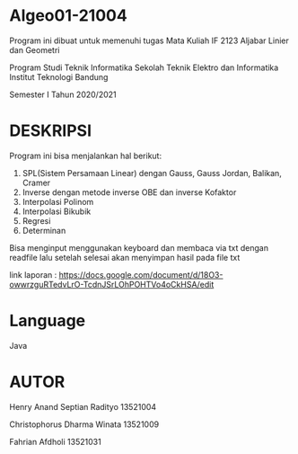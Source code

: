 # Algeo01-21004

Program ini dibuat untuk memenuhi tugas Mata Kuliah IF 2123 Aljabar Linier dan Geometri

Program Studi Teknik Informatika
Sekolah Teknik Elektro dan Informatika
Institut Teknologi Bandung

Semester I Tahun 2020/2021

# DESKRIPSI

Program ini bisa menjalankan hal berikut:

1. SPL(Sistem Persamaan Linear) dengan Gauss, Gauss Jordan, Balikan, Cramer
2. Inverse dengan metode inverse OBE dan inverse Kofaktor
3. Interpolasi Polinom
4. Interpolasi Bikubik
5. Regresi
6. Determinan

Bisa menginput menggunakan keyboard dan membaca via txt dengan readfile
lalu setelah selesai akan menyimpan hasil pada file txt

link laporan : https://docs.google.com/document/d/18O3-owwrzguRTedvLrO-TcdnJSrLOhPOHTVo4oCkHSA/edit

# Language
Java

# AUTOR
Henry Anand Septian Radityo		13521004

Christophorus Dharma Winata		13521009

Fahrian Afdholi				        13521031
